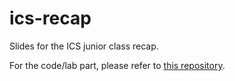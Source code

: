 # ics-recap

Slides for the ICS junior class recap.

For the code/lab part, please refer to [this repository](https://github.com/yxKryptonite/ics).
